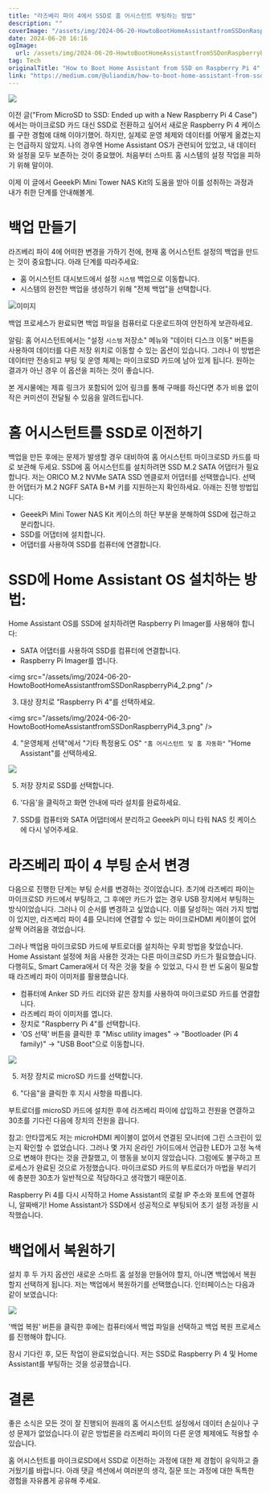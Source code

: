 ```yaml
---
title: "라즈베리 파이 4에서 SSD로 홈 어시스턴트 부팅하는 방법"
description: ""
coverImage: "/assets/img/2024-06-20-HowtoBootHomeAssistantfromSSDonRaspberryPi4_0.png"
date: 2024-06-20 16:16
ogImage: 
  url: /assets/img/2024-06-20-HowtoBootHomeAssistantfromSSDonRaspberryPi4_0.png
tag: Tech
originalTitle: "How to Boot Home Assistant from SSD on Raspberry Pi 4"
link: "https://medium.com/@uliandim/how-to-boot-home-assistant-from-ssd-on-raspberry-pi-4-ede6fbf0c721"
---
```



<img src="/assets/img/2024-06-20-HowtoBootHomeAssistantfromSSDonRaspberryPi4_0.png" />

이전 글("From MicroSD to SSD: Ended up with a New Raspberry Pi 4 Case")에서는 마이크로SD 카드 대신 SSD로 전환하고 싶어서 새로운 Raspberry Pi 4 케이스를 구한 경험에 대해 이야기했어. 하지만, 실제로 운영 체제와 데이터를 어떻게 옮겼는지는 언급하지 않았지. 나의 경우엔 Home Assistant OS가 관련되어 있었고, 내 데이터와 설정을 모두 보존하는 것이 중요했어. 처음부터 스마트 홈 시스템의 설정 작업을 피하기 위해 말이야.

이제 이 글에서 GeeekPi Mini Tower NAS Kit의 도움을 받아 이를 성취하는 과정과 내가 취한 단계를 안내해볼게.

# 백업 만들기

<div class="content-ad"></div>

라즈베리 파이 4에 어떠한 변경을 가하기 전에, 현재 홈 어시스턴트 설정의 백업을 만드는 것이 중요합니다. 아래 단계를 따라주세요:

- 홈 어시스턴트 대시보드에서 설정 ` 시스템 ` 백업으로 이동합니다.
- 시스템의 완전한 백업을 생성하기 위해 "전체 백업"을 선택합니다.

![이미지](/assets/img/2024-06-20-HowtoBootHomeAssistantfromSSDonRaspberryPi4_1.png)

백업 프로세스가 완료되면 백업 파일을 컴퓨터로 다운로드하여 안전하게 보관하세요.

<div class="content-ad"></div>

알림: 홈 어시스턴트에서는 "설정 ` 시스템 ` 저장소" 메뉴와 "데이터 디스크 이동" 버튼을 사용하여 데이터를 다른 저장 위치로 이동할 수 있는 옵션이 있습니다. 그러나 이 방법은 데이터만 전송되고 부팅 및 운영 체제는 마이크로SD 카드에 남아 있게 됩니다. 원하는 결과가 아닌 경우 이 옵션을 피하는 것이 좋습니다.

본 게시물에는 제휴 링크가 포함되어 있어 링크를 통해 구매를 하신다면 추가 비용 없이 작은 커미션이 전달될 수 있음을 알려드립니다.

# 홈 어시스턴트를 SSD로 이전하기

백업을 만든 후에는 문제가 발생할 경우 대비하여 홈 어시스턴트 마이크로SD 카드를 따로 보관해 두세요. SSD에 홈 어시스턴트를 설치하려면 SSD M.2 SATA 어댑터가 필요합니다. 저는 ORICO M.2 NVMe SATA SSD 엔클로저 어댑터를 선택했습니다. 선택한 어댑터가 M.2 NGFF SATA B+M 키를 지원하는지 확인하세요. 아래는 진행 방법입니다:

<div class="content-ad"></div>

- GeeekPi Mini Tower NAS Kit 케이스의 하단 부분을 분해하여 SSD에 접근하고 분리합니다.
- SSD를 어댑터에 설치합니다.
- 어댑터를 사용하여 SSD를 컴퓨터에 연결합니다.

# SSD에 Home Assistant OS 설치하는 방법:

Home Assistant OS를 SSD에 설치하려면 Raspberry Pi Imager를 사용해야 합니다:

- SATA 어댑터를 사용하여 SSD를 컴퓨터에 연결합니다.
- Raspberry Pi Imager를 엽니다.

<div class="content-ad"></div>

\<img src="/assets/img/2024-06-20-HowtoBootHomeAssistantfromSSDonRaspberryPi4_2.png" />

3. 대상 장치로 "Raspberry Pi 4"를 선택하세요.

\<img src="/assets/img/2024-06-20-HowtoBootHomeAssistantfromSSDonRaspberryPi4_3.png" />

4. "운영체제 선택"에서 "기타 특정용도 OS" ` "홈 어시스턴트 및 홈 자동화" ` "Home Assistant"를 선택하세요.

<div class="content-ad"></div>

<img src="/assets/img/2024-06-20-HowtoBootHomeAssistantfromSSDonRaspberryPi4_4.png" />

5. 저장 장치로 SSD를 선택합니다.

6. '다음'을 클릭하고 화면 안내에 따라 설치를 완료하세요.

7. SSD를 컴퓨터와 SATA 어댑터에서 분리하고 GeeekPi 미니 타워 NAS 킷 케이스에 다시 넣어주세요.

<div class="content-ad"></div>

# 라즈베리 파이 4 부팅 순서 변경

다음으로 진행한 단계는 부팅 순서를 변경하는 것이었습니다. 초기에 라즈베리 파이는 마이크로SD 카드에서 부팅하고, 그 후에만 카드가 없는 경우 USB 장치에서 부팅하는 방식이었습니다. 그러나 이 순서를 변경하고 싶었습니다. 이를 달성하는 여러 가지 방법이 있지만, 라즈베리 파이 4를 모니터에 연결할 수 있는 마이크로HDMI 케이블이 없어 살짝 어려움을 겪었습니다.

그러나 백업용 마이크로SD 카드에 부트로더를 설치하는 우회 방법을 찾았습니다. Home Assistant 설정에 처음 사용한 것과는 다른 마이크로SD 카드가 필요했습니다. 다행히도, Smart Camera에서 더 작은 것을 찾을 수 있었고, 다시 한 번 도움이 필요할 때 라즈베리 파이 이미저를 활용했습니다.

- 컴퓨터에 Anker SD 카드 리더와 같은 장치를 사용하여 마이크로SD 카드를 연결합니다.
- 라즈베리 파이 이미저를 엽니다.
- 장치로 "Raspberry Pi 4"를 선택합니다.
- 'OS 선택' 버튼을 클릭한 후 "Misc utility images" → "Bootloader (Pi 4 family)" → "USB Boot"으로 이동합니다.

<div class="content-ad"></div>

<img src="/assets/img/2024-06-20-HowtoBootHomeAssistantfromSSDonRaspberryPi4_5.png" />

5. 저장 장치로 microSD 카드를 선택합니다.

6. "다음"을 클릭한 후 지시 사항을 따릅니다.

부트로더를 microSD 카드에 설치한 후에 라즈베리 파이에 삽입하고 전원을 연결하고 30초를 기다린 다음에 장치의 전원을 끕니다.

<div class="content-ad"></div>

참고: 안타깝게도 저는 microHDMI 케이블이 없어서 연결된 모니터에 그린 스크린이 있는지 확인할 수 없었습니다. 그러나 몇 가지 온라인 가이드에서 언급한 LED가 고정 녹색으로 변해야 한다는 것을 관찰했고, 이 행동을 보이지 않았습니다. 그럼에도 불구하고 프로세스가 완료된 것으로 가정했습니다. 마이크로SD 카드의 부트로더가 마법을 부리기에 충분한 30초가 일반적으로 적당하다고 생각했기 때문이죠.

Raspberry Pi 4를 다시 시작하고 Home Assistant의 로컬 IP 주소와 포트에 연결하니, 알짜배기! Home Assistant가 SSD에서 성공적으로 부팅되어 초기 설정 과정을 시작했습니다.

# 백업에서 복원하기

설치 후 두 가지 옵션인 새로운 스마트 홈 설정을 만들어야 할지, 아니면 백업에서 복원할지 선택하게 됩니다. 저는 백업에서 복원하기를 선택했습니다. 인터페이스는 다음과 같이 보였습니다:

<div class="content-ad"></div>

<img src="/assets/img/2024-06-20-HowtoBootHomeAssistantfromSSDonRaspberryPi4_6.png" />

'백업 복원' 버튼을 클릭한 후에는 컴퓨터에서 백업 파일을 선택하고 백업 복원 프로세스를 진행해야 합니다.

잠시 기다린 후, 모든 작업이 완료되었습니다. 저는 SSD로 Raspberry Pi 4 및 Home Assistant를 부팅하는 것을 성공했습니다.

# 결론

<div class="content-ad"></div>

좋은 소식은 모든 것이 잘 진행되어 원래의 홈 어시스턴트 설정에서 데이터 손실이나 구성 문제가 없었습니다.이 같은 방법론을 라즈베리 파이의 다른 운영 체제에도 적용할 수 있습니다.

홈 어시스턴트를 마이크로SD에서 SSD로 이전하는 과정에 대한 제 경험이 유익하고 즐거웠기를 바랍니다. 아래 댓글 섹션에서 여러분의 생각, 질문 또는 과정에 대한 독특한 경험을 자유롭게 공유해 주세요.